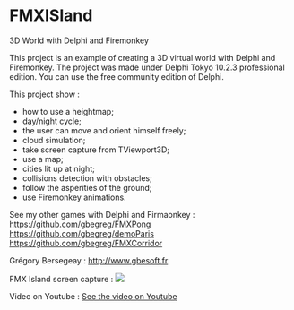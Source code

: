 # FMXISland
3D World with Delphi and Firemonkey

This project is an example of creating a 3D virtual world with Delphi and Firemonkey.
The project was made under Delphi Tokyo 10.2.3 professional edition. You can use the free community edition of Delphi.

This project show :
 - how to use a heightmap;
 - day/night cycle;
 - the user can move and orient himself freely;
 - cloud simulation;
 - take screen capture from TViewport3D;
 - use a map;
 - cities lit up at night;
 - collisions detection with obstacles;
 - follow the asperities of the ground;
 - use Firemonkey animations.

See my other games with Delphi and Firmaonkey :<br>
https://github.com/gbegreg/FMXPong<br>
https://github.com/gbegreg/demoParis
https://github.com/gbegreg/FMXCorridor

Grégory Bersegeay : http://www.gbesoft.fr

FMX Island screen capture :
<img src="https://github.com/gbegreg/FMXISland/blob/master/capture.png">

Video on Youtube :
<a href="https://youtu.be/UijFnnkVljQ">See the video on Youtube</a>
